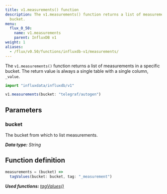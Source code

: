 ```yaml
---
title: v1.measurements() function
description: The v1.measurements() function returns a list of measurements in a specific
  bucket.
menu:
  flux_0_50:
    name: v1.measurements
    parent: InfluxDB v1
weight: 1
aliases:
  - /flux/v0.50/functions/influxdb-v1/measurements/
---
```


The `v1.measurements()` function returns a list of measurements in a specific bucket.
The return value is always a single table with a single column, `_value`.

```js
import "influxdata/influxdb/v1"

v1.measurements(bucket: "telegraf/autogen")
```

## Parameters

### bucket
The bucket from which to list measurements.

_**Data type:** String_

## Function definition
```js
measurements = (bucket) =>
  tagValues(bucket: bucket, tag: "_measurement")
```

_**Used functions:**
[tagValues()](/flux/v0.50/stdlib/influxdb-v1/tagvalues)_
